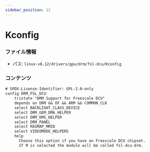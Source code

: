 ```yaml
---
sidebar_position: 12
---
```

# Kconfig

### ファイル情報

- パス: `linux-v6.12/drivers/gpu/drm/fsl-dcu/Kconfig`

### コンテンツ

```txt
# SPDX-License-Identifier: GPL-2.0-only
config DRM_FSL_DCU
	tristate "DRM Support for Freescale DCU"
	depends on DRM && OF && ARM && COMMON_CLK
	select BACKLIGHT_CLASS_DEVICE
	select DRM_GEM_DMA_HELPER
	select DRM_KMS_HELPER
	select DRM_PANEL
	select REGMAP_MMIO
	select VIDEOMODE_HELPERS
	help
	  Choose this option if you have an Freescale DCU chipset.
	  If M is selected the module will be called fsl-dcu-drm.

```
